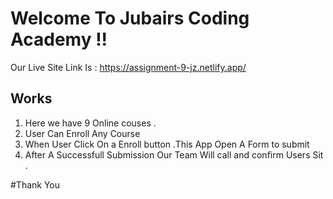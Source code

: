 # Welcome To Jubairs Coding Academy !!

Our Live Site Link Is : https://assignment-9-jz.netlify.app/

## Works
1. Here we have 9 Online couses .
2. User Can Enroll Any Course 
3. When User Click On a Enroll button .This App Open A Form to submit 
4. After A Successfull Submission Our Team Will call and confirm Users Sit .


#Thank You




